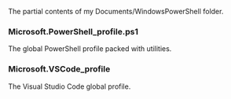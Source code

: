 The partial contents of my Documents/WindowsPowerShell folder.

### Microsoft.PowerShell_profile.ps1
The global PowerShell profile packed with utilities.

### Microsoft.VSCode_profile
The Visual Studio Code global profile.
